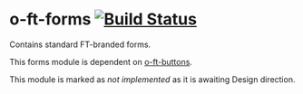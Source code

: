 o-ft-forms [![Build Status](https://travis-ci.org/Financial-Times/o-ft-forms.png?branch=master)](https://travis-ci.org/Financial-Times/o-ft-forms)
============

Contains standard FT-branded forms.

This forms module is dependent on [o-ft-buttons](https://github.com/Financial-Times/o-ft-buttons).

This module is marked as _not implemented_ as it is awaiting Design direction.